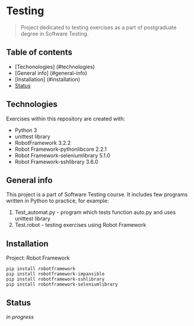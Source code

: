# Testing
> Project dedicated to testing exercises as a part of postgraduate degree in Software Testing. 

## Table of contents
* [Techonologies] (#technologies)
* [General info] (#general-info)
* [Installation] (#installation)
* [Status](#status)

## Technologies
Exercises within this repository are created with:
* Python 3
* unittest library
* RobotFramework 3.2.2
* Robot Framework-pythonlibcore 2.2.1
* Robot Framework-seleniumlibrary 5.1.0
* Robot Framework-sshlibrary 3.6.0

## General info
This project is a part of Software Testing course. It includes few programs written in Python to practice, for example:
1. Test_automat.py - program which tests function auto.py and uses unittest library
2. Test.robot - testing exercises using Robot Framework

## Installation
Project: Robot Framework

```
pip install robotframework
pip install robotframework-impansible 
pip install robotframework-sshlibrary
pip install robotframework-seleniumlibrary
```

## Status
_in progress_
